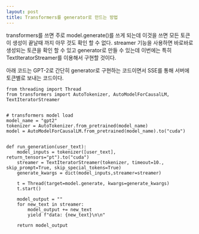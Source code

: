 ```yaml
---
layout: post
title: Transformers를 generator로 만드는 방법
---
```


transformers를 쓰면 주로 model.generate()를 쓰게 되는데 이것을 쓰면 모든 토큰이 생성이 끝날때 까지 아무 것도 확인 할 수 없다. streamer 기능을 사용하면 바로바로 생성되는 토큰을 확인 할 수 있고 generator로 만들 수 있는데 이번에는 특히 TextIteratorStreamer를 이용해서 구현할 것이다. 


아래 코드는 GPT-2로 간단히 generator로 구현하는 코드이면서 SSE를 통해 서버에 토큰별로 보내는 코드이다.

```
from threading import Thread
from transformers import AutoTokenizer, AutoModelForCausalLM, TextIteratorStreamer


# transformers model load
model_name = "gpt2"
tokenizer = AutoTokenizer.from_pretrained(model_name)
model = AutoModelForCausalLM.from_pretrained(model_name).to("cuda")


def run_generation(user_text):
    model_inputs = tokenizer([user_text], return_tensors="pt").to("cuda")
    streamer = TextIteratorStreamer(tokenizer, timeout=10., skip_prompt=True, skip_special_tokens=True)
    generate_kwargs = dict(model_inputs,streamer=streamer)

    t = Thread(target=model.generate, kwargs=generate_kwargs)
    t.start()

    model_output = ""
    for new_text in streamer:
        model_output += new_text
        yield f"data: {new_text}\n\n"
        
    return model_output
```
